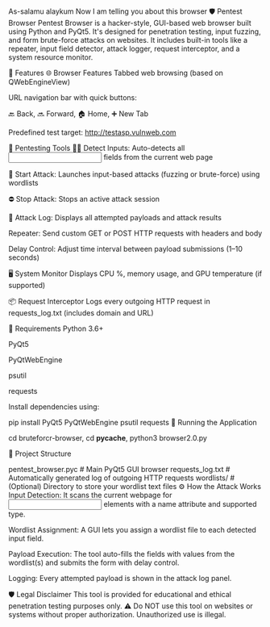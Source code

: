 As-salamu alaykum 
Now I am telling you about this browser
🛡️ Pentest Browser
Pentest Browser is a hacker-style, GUI-based web browser built using Python and PyQt5. It's designed for penetration testing, input fuzzing, and form brute-force attacks on websites. It includes built-in tools like a repeater, input field detector, attack logger, request interceptor, and a system resource monitor.

🧩 Features
🌐 Browser Features
Tabbed web browsing (based on QWebEngineView)

URL navigation bar with quick buttons:

🔙 Back, 🔜 Forward, 🏠 Home, ➕ New Tab

Predefined test target: http://testasp.vulnweb.com

🧪 Pentesting Tools
🕵️‍♂️ Detect Inputs: Auto-detects all <input name=""> fields from the current web page

🚀 Start Attack: Launches input-based attacks (fuzzing or brute-force) using wordlists

⛔ Stop Attack: Stops an active attack session

📜 Attack Log: Displays all attempted payloads and attack results

Repeater: Send custom GET or POST HTTP requests with headers and body

Delay Control: Adjust time interval between payload submissions (1–10 seconds)

🖥️ System Monitor
Displays CPU %, memory usage, and GPU temperature (if supported)

📦 Request Interceptor
Logs every outgoing HTTP request in requests_log.txt (includes domain and URL)

🔧 Requirements
Python 3.6+

PyQt5

PyQtWebEngine

psutil

requests

Install dependencies using:

pip install PyQt5 PyQtWebEngine psutil requests
🚀 Running the Application

cd bruteforcr-browser,
cd __pycache__,
python3 browser2.0.py


📂 Project Structure

pentest_browser.pyc      # Main PyQt5 GUI browser
requests_log.txt        # Automatically generated log of outgoing HTTP requests
wordlists/              # (Optional) Directory to store your wordlist text files
⚙️ How the Attack Works
Input Detection:
It scans the current webpage for <input> elements with a name attribute and supported type.

Wordlist Assignment:
A GUI lets you assign a wordlist file to each detected input field.

Payload Execution:
The tool auto-fills the fields with values from the wordlist(s) and submits the form with delay control.

Logging:
Every attempted payload is shown in the attack log panel.

🛡️ Legal Disclaimer
This tool is provided for educational and ethical penetration testing purposes only.
⚠️ Do NOT use this tool on websites or systems without proper authorization. Unauthorized use is illegal.

